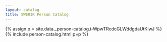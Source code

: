 ```yaml
---
layout: catalog
title: SWERIK Person Catalog
---
```

{% assign p = site.data._person-catalog.i-WpwTRcdcGLWddgdaUtKiwJ %}
{% include person-catalog.html p=p %}


